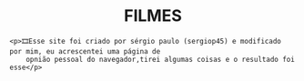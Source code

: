   <h1 style="text-align: center;">FILMES</h1>

    <p>🎞️Esse site foi criado por sérgio paulo (sergiop45) e modificado por mim, eu acrescentei uma página de 
        opnião pessoal do navegador,tirei algumas coisas e o resultado foi esse</p>
